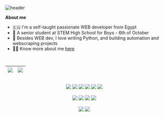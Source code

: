 <!-- - 👋 Hi, I’m @MikhaelMounay. A senior at STEM High School for Boys - 6th of October
- 👀 I’m interested in Computer Science (mostly Web Development and Software Engineering)
- 🌱 I’m currently learning JS frameworks (Vue JS & Nuxt JS) / Machine Learning
- 📫 You can to reach me on [email](mailto:mikhaelmounay@gmail.com) / [facebook](https://www.facebook.com/mikhael.mounay.75) -->
<!-- - 💞️ I’m looking to collaborate on ... -->

<!---
MikhaelMounay/MikhaelMounay is a ✨ special ✨ repository because its `README.md` (this file) appears on your GitHub profile.
You can click the Preview link to take a look at your changes.
--->



<!-- <h1 align="center">Hello, I'm Mikhael</h1> -->

![header](https://capsule-render.vercel.app/api?type=slice&color=timeAuto&fontColor=timeAuto&text=Hi,%20I'm%20Mikhael%20👋&fontSize=30&rotate=10&fontAlign=80fontAlignY=20)

<!-- I'm a self-taught passionate WEB developer from Egypt :egypt: -->

**About me**
 - :egypt: I'm a self-taught passionate WEB developer from Egypt
 - :school: A senior student at STEM High School for Boys - 6th of October
 - :snake: Besides WEB dev, I love writing Python, and building automation and webscraping projects
 - :raising_hand_man: Know more about me [here](https://mikhaelrais.me/)



<br>

| <a href="https://github.com/anuraghazra/github-readme-stats"><img align="center" src="https://github-readme-stats.vercel.app/api?username=MikhaelMounay&show_icons=true&theme=transparent&hide_border=true" /></a> | <a href="https://github.com/MikhaelMounay?tab=repositories"><img align="center" src="https://github-readme-stats.vercel.app/api/top-langs/?username=MikhaelMounay&layout=compact&show_icons=true&theme=transparent&hide_border=true" /></a> |
| ------------- | ------------- |

<br>

<!-- ![HTML](https://img.shields.io/badge/-HTML-E34F26?logo=HTML5&logoColor=white&style=flat)
![CSS](https://img.shields.io/badge/-CSS-1572B6?logo=CSS3&logoColor=white&style=flat)
![JavaScript](https://img.shields.io/badge/-JavaScript-F7DF1E?logo=JavaScript&logoColor=white&style=flat)
![Node.js](https://img.shields.io/badge/-Node.js-339933?logo=Node.js&logoColor=white&style=flat)
![Sass](https://img.shields.io/badge/-Sass-CC6699?logo=Sass&logoColor=white&style=flat)
![Vue.js](https://img.shields.io/badge/-Vue.js-4FC08D?logo=Vue.js&logoColor=white&style=flat)
<br>

![Kotlin](https://img.shields.io/badge/-Kotlin-7F52FF?logo=Kotlin&logoColor=white&style=flat)
![Android](https://img.shields.io/badge/-Android-3DDC84?logo=Android&logoColor=white&style=flat)
![Dart](https://img.shields.io/badge/-Dart-0175C2?logo=Dart&logoColor=white&style=flat)
![Flutter](https://img.shields.io/badge/-Flutter-02569B?logo=Flutter&logoColor=white&style=flat)
<br>

![Python](https://img.shields.io/badge/-Python-3776AB?logo=Python&logoColor=white&style=flat)
![C++](https://img.shields.io/badge/-C%2B%2B-00599C?logo=C%2B%2B&logoColor=white&style=flat) -->

<div align="center">
 <img src="https://img.shields.io/badge/-HTML-E34F26?logo=HTML5&logoColor=white&style=flat"> <img src="https://img.shields.io/badge/-CSS-1572B6?logo=CSS3&logoColor=white&style=flat"> <img src="https://img.shields.io/badge/-JavaScript-F7DF1E?logo=JavaScript&logoColor=white&style=flat">
 <img src="https://img.shields.io/badge/-Node.js-339933?logo=Node.js&logoColor=white&style=flat"> <img src="https://img.shields.io/badge/-Sass-CC6699?logo=Sass&logoColor=white&style=flat"> <img src="https://img.shields.io/badge/-Vue.js-4FC08D?logo=Vue.js&logoColor=white&style=flat">
</div>
<br>

<div align="center">
 <img src="https://img.shields.io/badge/-Kotlin-7F52FF?logo=Kotlin&logoColor=white&style=flat"> <img src="https://img.shields.io/badge/-Android-3DDC84?logo=Android&logoColor=white&style=flat"> <img src="https://img.shields.io/badge/-Dart-0175C2?logo=Dart&logoColor=white&style=flat"> <img src="https://img.shields.io/badge/-Flutter-02569B?logo=Flutter&logoColor=white&style=flat">
</div>
<br>

<div align="center">
 <img src="https://img.shields.io/badge/-Python-3776AB?logo=Python&logoColor=white&style=flat"> <img src="https://img.shields.io/badge/-C%2B%2B-00599C?logo=C%2B%2B&logoColor=white&style=flat">
</div>
